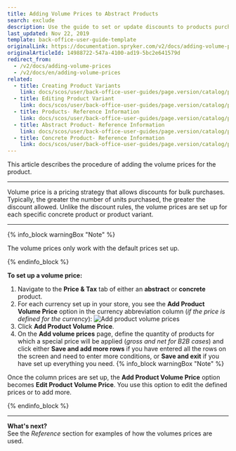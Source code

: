 ```yaml
---
title: Adding Volume Prices to Abstract Products
search: exclude
description: Use the guide to set or update discounts to products purchased in bulk from the Back Office.
last_updated: Nov 22, 2019
template: back-office-user-guide-template
originalLink: https://documentation.spryker.com/v2/docs/adding-volume-prices
originalArticleId: 14988722-547a-4100-ad19-5bc2e641579d
redirect_from:
  - /v2/docs/adding-volume-prices
  - /v2/docs/en/adding-volume-prices
related:
  - title: Creating Product Variants
    link: docs/scos/user/back-office-user-guides/page.version/catalog/products/manage-concrete-products/creating-product-variants.html
  - title: Editing Product Variant
    link: docs/scos/user/back-office-user-guides/page.version/catalog/products/manage-concrete-products/editing-product-variant.html
  - title: Products- Reference Information
    link: docs/scos/user/back-office-user-guides/page.version/catalog/products/references/products-reference-information.html
  - title: Abstract Product- Reference Information
    link: docs/scos/user/back-office-user-guides/page.version/catalog/products/references/abstract-product-reference-information.html
  - title: Concrete Product- Reference Information
    link: docs/scos/user/back-office-user-guides/page.version/catalog/products/references/concrete-product-reference-information.html
---
```


This article describes the procedure of adding the volume prices for the product.
***

Volume price is a pricing strategy that allows discounts for bulk purchases. Typically, the greater the number of units purchased, the greater the discount allowed.
Unlike the discount rules, the volume prices are set up for each specific concrete product or product variant.

***

{% info_block warningBox "Note" %}

The volume prices only work with the default prices set up.

{% endinfo_block %}

**To set up a volume price:**
1. Navigate to the **Price & Tax** tab of either an **abstract** or **concrete** product.
2. For each currency set up in your store, you see the **Add Product Volume Price** option in the currency abbreviation column (_if the price is defined for the currency_):
  ![Add product volume prices](https://spryker.s3.eu-central-1.amazonaws.com/docs/User+Guides/Back+Office+User+Guides/Products/Products/Managing+products/Adding+Volume+Prices/add-product-volume-price.png)
3. Click **Add Product Volume Price**.
4. On the **Add volume prices** page, define the quantity of products for which a special price will be applied (_gross and net for B2B cases_)  and click either **Save and add more rows** if you have entered all the rows on the screen and need to enter more conditions, or **Save and exit** if you have set up everything you need.
  {% info_block warningBox "Note" %}

  Once the column prices are set up, the **Add Product Volume Price** option becomes **Edit Product Volume Price**. You use this option to edit the defined prices or to add more.
  
  {% endinfo_block %}

***

**What's next?** <br>
See the _Reference_ section for examples of how the volumes prices are used.
